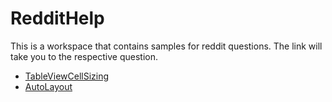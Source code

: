 # RedditHelp
This is a workspace that contains samples for reddit questions. The link will take you to the respective question.
- [TableViewCellSizing](https://www.reddit.com/r/swift/comments/8sy50f/i_posted_yesterday_about_recreating_facebook/)
- [AutoLayout](https://www.reddit.com/r/iOSProgramming/comments/bemayh/how_to_absolutely_align_multiple_views_inside_a/?ref=share&ref_source=link)
